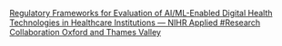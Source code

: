 [Regulatory Frameworks for Evaluation of AI/ML-Enabled Digital Health Technologies in Healthcare Institutions — NIHR Applied #Research Collaboration Oxford and Thames Valley](https://qi.tc/qi/120476)